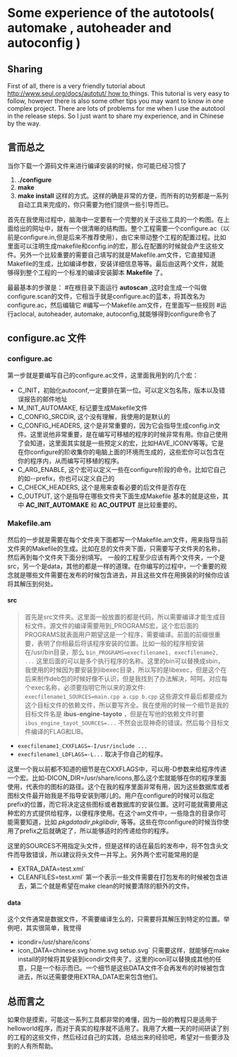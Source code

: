 # Some experience of the autotools( automake , autoheader and autoconfig ) #
## Sharing ##
First of all, there is a very friendly tutorial about [http://www.seul.org/docs/autotut/ how to ](.md) things. This tutorial is very easy to follow, however there is also some other tips you may want to know in one complex project. There are lots of problems for me when I use the autotool in the release steps. So I just want to share my experience, and in Chinese by the way.
## 言而总之 ##
当你下载一个源码文件来进行编译安装的时候，你可能已经习惯了
  1. **./configure**
  1. **make**
  1. **make install**
这样的方式。这样的确是非常的方便，而所有的功劳都是一系列自动工具来完成的，你只需要为他们提供一些引导而已。

首先在我使用过程中，脑海中一定要有一个完整的关于这些工具的一个构图。在上面给出的网址中，就有一个很清晰的结构图。整个工程需要一个configure.ac（以前是configure.in,但是后来不推荐使用），由它来带动整个工程的配置过程。比如里面可以注明生成makefile和config.in的宏，那么在配置的时候就会产生这些文件。另外一个比较重要的需要自己填写的就是Makefile.am文件，它直接知道Makefile的生成，比如编译参数，安装详细信息等等。最后由这两个文件，就能够得到整个工程的一个标准的编译安装脚本 **Makefile** 了。

最最基本的步骤是：
#在根目录下面运行 **autoscan** ,这时会生成一个叫做configure.scan的文件，它相当于就是configure.ac的蓝本，将其改名为configure.ac，然后编辑它
#编写一个Makefile.am文件，在里面写一些规则
#运行aclocal, autoheader, automake, autoconfig,就能够得到configure命令了

## configure.ac 文件 ##
### configure.ac ###
第一步就是要编写自己的configure.ac文件，这里面我用到的几个宏：
  * C\_INIT，初始化autoconf,一定要排在第一位。可以定义包名陈，版本以及错误报告的邮件地址
  * M\_INIT\_AUTOMAKE, 标记要生成Makefile文件
  * C\_CONFIG\_SRCDIR, 这个没有理解，我使用的是默认的
  * C\_CONFIG\_HEADERS, 这个是非常重要的，因为它会指导生成config.in文件。这里说他非常重要，是在编写可移植的程序的时候非常有用。你自己使用了会知道，这里面其实就是一些预定义的宏，比如HAVE\_ICONV等等。它是在你configure的阶收集你的电脑上面的环境而生成的，这些宏你可以包含在你的程序内，从而编写可移植的程序。
  * C\_ARG\_ENABLE, 这个宏可以定义一些在configure阶段的命令。比如它自己的如--prefix，你也可以定义自己的
  * C\_CHECK\_HEADERS, 这个是用来查看必要的后文件是否存在
  * C\_OUTPUT, 这个是指导在哪些文件夹下面生成Makefile
基本的就是这些，其中 **AC\_INIT\_AUTOMAKE** 和 **AC\_OUTPUT** 是比较重要的。

### Makefile.am ###
然后的一步就是需要在每个文件夹下面都写一个Makefile.am文件，用来指导当前文件夹的Makefile的生成。比如在总的文件夹下面，只需要写子文件夹的名称，然后再到每个文件夹下面分别填写。
一般的工程至少应该有两个文件夹，一个是src，另一个是data，其他的都是一样的道理。在你编写的过程中，一个重要的观念就是哪些文件需要在发布的时候包含进去，并且这些文件在用换装的时候你应该将其解压到何处。
#### src ####
> 首先是src文件夹。这里面一般放置的都是代码，所以需要编译才能生成目标文件。源文件的编译需要用到\_PROGRAMS宏，这个宏后面的PROGRAMS就表面用户期望这是一个程序，需要编译。前面的前缀很重要，表明了你相最后将该程序安装的位置。比如一般的程序相安装在/usr/bin目录，那么
> `bin_PROGRAMS=execfilename1, execfilename2, ...`
这里后面的可以是多个执行程序的名称。这里的bin可以替换成sbin，我使用的时候因为要安装到libexec目录，所以写的是libexec，但是这个在后来制作deb包的时候好像不认识，但是我找到了办法解决，呵呵。对应每个exec名称，必须要指明它所以来的源文件:
> `execfilename1_SOURCES=main.cpp a.cpp b.cpp`
这些源文件最后都要成为这个目标文件的依赖文件，所以要写齐全。我在使用的时候一个细节是我的目标文件名是 **ibus-engine-tayoto** ，但是在写他的依赖文件时要
> `ibus_engine_tayot_SOURCES=...`
不然会出现神奇的错误。然后每个目标文件编译的FLAG和LIB。
  * `execfilename1_CXXFLAGS=-I/usr/include ...`
  * `execfilename1_LDFLAGS=-L...`
取决于你自己的程序。

这里一个我以前都不知道的细节是在CXXFLAGS中，可以用-D参数来给程序传递一个宏。比如-DICON\_DIR=/usr/share/icons,那么这个宏就能够在你的程序里面使用，代表你的图标的路径。这个在我的程序里面非常有用，因为这些数据库或者图标文件最开始我是不指导安装到哪儿的。用户在configure的时候可以指定prefix的位置，而它将决定这些图标或者数据库的安装位置。这时可能就需要用这种宏的方式提供给程序，以便程序使用。在这个am文件中，一些隐含的目录你可能需要知道，比如 _pkgdatadir_,_pkglibdir_, 等等。这些在你configure的时候当你使用了prefix之后就确定了，所以能够适时的传递给你的程序。

这里的SOURCES不用指定头文件，但是这样的话在最后的发布中，将不包含头文件而导致错误，所以建议将头文件一并写上。另外两个宏可能常用的是
  * EXTRA\_DATA=test.xml`
  * CLEANFILES=test.xml`
第一个表示一些文件需要在打包发布的时候被包含进去，第二个就是希望在make clean的时候要清除的额外的文件。
#### data ####
这个文件通常是数据文件，不需要编译生么的，只需要将其解压到特定的位置。举例吧，其实很简单，我觉得
  * icondir=/usr/share/icons`
  * icon\_DATA=chinese.svg home.svg setup.svg`
只需要这样，就能够在make install的时候将其安装到icondir文件夹了。这里的icon可以替换成其他的任意，只是一个标示而已。一个细节是这些DATA文件不会再发布的时候被包含进去，所以还需要使用EXTRA\_DATA宏来包含他们。

## 总而言之 ##
如果你是摸索，可能这一系列工具都非常的难懂，因为一般的教程只是适用于helloworld程序，而对于真实的程序就不适用了。我用了大概一天的时间研读了别的工程的这些文件，然后经过自己的实践，总结出来的经验吧，希望对一些要涉及到的人有所帮助。